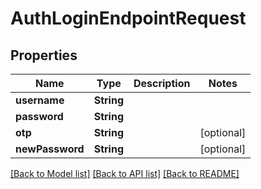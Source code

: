 # AuthLoginEndpointRequest

## Properties

Name | Type | Description | Notes
------------ | ------------- | ------------- | -------------
**username** | **String** |  | 
**password** | **String** |  | 
**otp** | **String** |  | [optional] 
**newPassword** | **String** |  | [optional] 

[[Back to Model list]](../#documentation-for-models) [[Back to API list]](../#documentation-for-api-endpoints) [[Back to README]](../)


